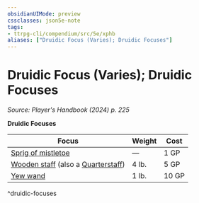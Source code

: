 ```yaml
---
obsidianUIMode: preview
cssclasses: json5e-note
tags:
- ttrpg-cli/compendium/src/5e/xphb
aliases: ["Druidic Focus (Varies); Druidic Focuses"]
---
```

# Druidic Focus (Varies); Druidic Focuses
*Source: Player's Handbook (2024) p. 225* 

**Druidic Focuses**

| Focus | Weight | Cost |
|-------|--------|------|
| [Sprig of mistletoe](3-Compendium/items/sprig-of-mistletoe-xphb.md) | — | 1 GP |
| [Wooden staff](3-Compendium/items/wooden-staff-xphb.md) (also a [Quarterstaff](3-Compendium/items/quarterstaff-xphb.md)) | 4 lb. | 5 GP |
| [Yew wand](3-Compendium/items/yew-wand-xphb.md) | 1 lb. | 10 GP |
^druidic-focuses